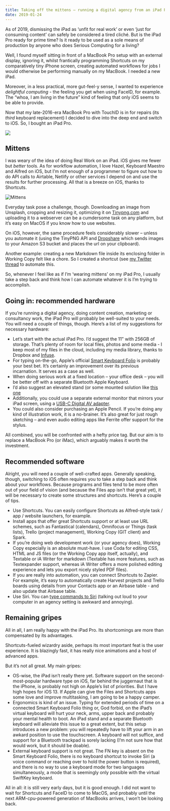 ```yaml
---
title: Taking off the mittens – running a digital agency from an iPad Pro
date: 2019-01-24
---
```

As of 2019, dismissing the iPad as ‘unfit for real work’ or even ‘just for consuming content’ can safely be considered a tired cliché. But is the iPad Pro ready for prime time? Is it ready to be used as a sole means of production by anyone who does Serious Computing for a living? 

Well, I found myself sitting in front of a MacBook Pro setup with an external display, ignoring it, whilst frantically programming Shortcuts on my comparatively tiny iPhone screen, creating automated workflows for jobs I would otherwise be performing manually on my MacBook. I needed a new iPad. 

Moreover, in a less practical, more gut-feel-y sense, I wanted to experience *delightful computing* - the feeling you get when using FaceID, for example. The “whoa, I am living in the future” kind of feeling that only iOS seems to be able to provide. 

Now that my late-2016-era MacBook Pro with TouchID is in for repairs (its *third* keyboard replacement) I decided to dive into the deep end and switch to iOS. So, I bought an iPad Pro.

![](https://bureaubolster.s3-eu-west-1.amazonaws.com/Photo-2019-01-24-10-20.jpeg)

## Mittens 
I was weary of the idea of doing Real Work on an iPad. iOS gives me fewer but *better* tools. As for workflow automation, I love Hazel, Keyboard Maestro and Alfred on iOS, but I’m not enough of a programmer to figure out how to do API calls to Airtable, Netlify or other services I depend on and use the results for further processing. All that is a breeze on iOS, thanks to Shortcuts.

![Mittens](https://bureaubolster.s3-eu-west-1.amazonaws.com/20r1edd2g168bhky6tuwwfq33bn2arkg.jpeg)

Everyday task pose a challenge, though. 
Downloading an image from Unsplash, cropping and resizing it, optimizing it on [Tinypng.com](https://tinypng.com) and uploading it to a webserver can be a cumdersome task on any platform, but it’s easy on MacOS if you know how to use websites. 

On iOS, however, the same procedure feels considerably slower – unless you automate it (using the TinyPNG API and [Dropshare](https://dropshare.app) which sends images to your Amazon S3 bucket and places the url on your clipboard). 

Another example: creating a new Markdown file inside its enclosing folder in Working Copy felt like a chore. So I created a shortcut (see [my Twitter thread](https://twitter.com/jaapstronks/status/1088352712138391552?s=21) to automate this.

So, whenever I feel like as if I’m ‘wearing mittens’ on my iPad Pro, I usually take a step back and think how I can automate whatever it is I’m trying to accomplish. 


## Going in: recommended hardware
If you’re running a digital agency, doing content creation, marketing or consultancy work, the iPad Pro will probably be well-suited to your needs. You will need a couple of things, though. Here’s a list of my suggestions for necessary hardware:

- Let’s start with the actual iPad Pro. I’d suggest the 11” with 256GB of storage. That’s plenty of room for local files, photos and some media - I keep most of my files in the cloud, including my media library, thanks to Dropbox and [Infuse](https://firecore.com/infuse). 
- For typing on-the-go, Apple’s official [Smart Keyboard Folio](https://www.apple.com/shop/product/MU8G2LL/A/smart-keyboard-folio-for-11-inch-ipad-pro-us-english?referrer=https://www.google.nl/) is probably your best bet. It’s certainly an improvement over its previous incarnation. It serves as a case as well.
- When doing serious work at a fixed location – your office desk – you will be better off with a separate Bluetooth Apple Keyboard. 
- I’d also suggest an elevated stand (or some mounted solution like [this one](https://www.goos-e.com/en/)
- Additionally, you could use a separate external monitor that mirrors your iPad screen, using a [USB-C Digital AV adapter](https://www.apple.com/shop/product/MJ1K2AM/A/usb-c-digital-av-multiport-adapter?referrer=https://www.google.nl/). 
- You could also consider purchasing an Apple Pencil. If you’re doing any kind of illustration work, it is a no-brainer. It’s also great for just rough sketching – and even audio editing apps like Ferrite offer support for the stylus.

All combined, you will be confronted with a hefty price tag. But our aim is to replace a MacBook Pro (or iMac), which arguably makes it worth the investment.

## Recommended software
Alright, you will need a couple of well-crafted apps. Generally speaking, though, switching to iOS often requires you to take a step back and think about your workflows. Because programs and files tend to be more often out of your field of vision (and because the Files app isn’t that great yet), it will be necessary to create some structures and shortcuts. Here’s a couple of tips.

- Use Shortcuts. You can easily configure Shortcuts as Alfred-style task / app / website launchers, for example.
- Install apps that offer great Shortcuts support or at least use URL schemes, such as Fantastical (calendars), Omnifocus or Things (task lists), Trello (project management), Working Copy (GIT client) and Spark. 
- If you’re doing web development work (or your agency does), Working Copy especially is an absolute must-have. I use Coda for editing CSS, HTML and JS files (or the Working Copy app itself, actually), and Textable or iA Writer for markdown (Textable has more features, such as Textexpander support, whereas iA Writer offers a more polished editing experience and lets you export nicely styled PDF files).
- If you are really into automation, you can connect Shortcuts to Zapier. For example, it’s easy to automatically create Harvest projects and Trello boards using details from your Contacts app or an Airbase table - and also update that Airbase table.
- Use Siri. You can [type commands to Siri](https://www.imore.com/ios-11-will-let-you-type-queries-siri) (talking out loud to your computer in an agency setting is awkward and annoying).

## Remaining gripes
All in all, I am really happy with the iPad Pro. Its shortcomings are more than compensated by its advantages. 

Shortcuts-fueled wizardry aside, perhaps its most important feat is the user experience. It is blazingly fast, it has really nice animations and a host of advanced apps.

But it’s not all great. My main gripes:

- OS-wise, the iPad isn’t really there yet. Software support on the second-most-popular hardware type on iOS, far behind the juggernaut that is the iPhone, is probably not high on Apple’s list of priorities. But I have high hopes for iOS 13. If Apple can give the Files and Shortcuts apps some love and improve multitasking, I am going to be a happy camper.
- Ergonomics is kind of an issue. Typing for extended periods of time on a connected Smart Keyboard Folio thing or, God forbid, on the iPad’s virtual keyboard will hurt your neck, arms, upper back and probably your mental health to boot. An iPad stand and a separate Bluetooth keyboard will alleviate this issue to a great extent, but this setup introduces a new problem: you will repeatedly have to lift your arm in an awkard position to use the touchscreen. A keyboard will not suffice, and support for a Bluetooth trackpad is sorely lacking (I’m not sure how that would work, but it should be doable).
- External keyboard support is not great. The FN key is absent on the Smart Keyboard Folio, there is no keyboard shortcut to invoke Siri (a voice command or reaching over to hold the power button is required), and there is no way to use a keyboard mode for two languages simultaneously, a mode that is seemingly only possible with the virtual SwiftKey keyboard. 

All in all: it is still very early days, but it is good enough. I did not want to wait for Shortcuts and FaceID to come to MacOS, and probably until the next ARM-cpu-powered generation of MacBooks arrives, I won’t be looking back. 
